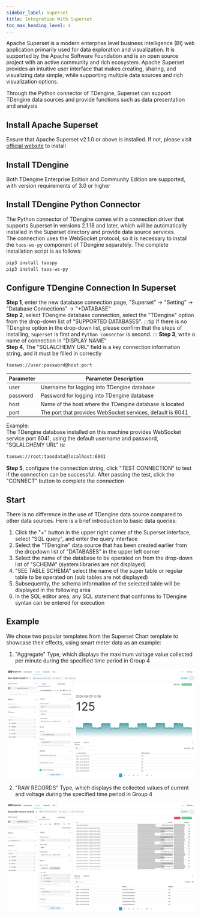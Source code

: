 ```yaml
---
sidebar_label: Superset
title: Integration With Superset
toc_max_heading_level: 4
---
```

Apache Superset is a modern enterprise level business intelligence (BI) web application primarily used for data exploration and visualization.
It is supported by the Apache Software Foundation and is an open source project with an active community and rich ecosystem.
Apache Superset provides an intuitive user interface that makes creating, sharing, and visualizing data simple, while supporting multiple data sources and rich visualization options.  

Through the Python connector of TDengine, Superset can support TDengine data sources and provide functions such as data presentation and analysis  

## Install Apache Superset

Ensure that Apache Superset v2.1.0 or above is installed. If not, please visit [official website](https://superset.apache.org/) to install  

## Install TDengine

Both TDengine Enterprise Edition and Community Edition are supported, with version requirements of 3.0 or higher  

## Install TDengine Python Connector

The Python connector of TDengine comes with a connection driver that supports Superset in versions 2.1.18 and later, which will be automatically installed in the Superset directory and provide data source services.  
The connection uses the WebSocket protocol, so it is necessary to install the `taos-ws-py` component of TDengine separately. The complete installation script is as follows:  
```bash
pip3 install taospy
pip3 install taos-ws-py
```

## Configure TDengine Connection In Superset

**Step 1**, enter the new database connection page, "Superset" → "Setting" → "Database Connections" → "+DATABASE"   
**Step 2**, select TDengine database connection, select the "TDengine" option from the drop-down list of "SUPPORTED DATABASES". 
:::tip
If there is no TDengine option in the drop-down list, please confirm that the steps of installing, `Superset` is first and `Python Connector` is second.
:::
**Step 3**, write a name of connection in "DISPLAY NAME"  
**Step 4**, The "SQLALCHEMY URL" field is a key connection information string, and it must be filled in correctly  
```bash
taosws://user:password@host:port
```
| Parameter  | <center>Parameter Description</center>                      |
|:---------- |:---------------------------------------------------------   |
|user        | Username for logging into TDengine database                 |   
|password    | Password for logging into TDengine database                 |
|host        | Name of the host where the TDengine database is located     |
|port        | The port that provides WebSocket services, default is 6041  |

Example:  
The TDengine database installed on this machine provides WebSocket service port 6041, using the default username and password, "SQLALCHEMY URL" is:
```bash
taosws://root:taosdata@localhost:6041  
```
**Step 5**, configure the connection string, click "TEST CONNECTION" to test if the connection can be successful. After passing the test, click the "CONNECT" button to complete the connection  
       

## Start

There is no difference in the use of TDengine data source compared to other data sources. Here is a brief introduction to basic data queries:  
1. Click the "+" button in the upper right corner of the Superset interface, select "SQL query", and enter the query interface  
2. Select the "TDengine" data source that has been created earlier from the dropdown list of "DATABASES" in the upper left corner
3. Select the name of the database to be operated on from the drop-down list of "SCHEMA" (system libraries are not displayed)  
4. "SEE TABLE SCHEMA" select the name of the super table or regular table to be operated on (sub tables are not displayed)  
5. Subsequently, the schema information of the selected table will be displayed in the following area  
6. In the SQL editor area, any SQL statement that conforms to TDengine syntax can be entered for execution  

## Example

We chose two popular templates from the Superset Chart template to showcase their effects, using smart meter data as an example:  

1. "Aggregate" Type, which displays the maximum voltage value collected per minute during the specified time period in Group 4  

  ![superset-demo1](./superset-demo1.jpeg)  

2. "RAW RECORDS" Type, which displays the collected values of current and voltage during the specified time period in Group 4  

  ![superset-demo2](./superset-demo2.jpeg)  
